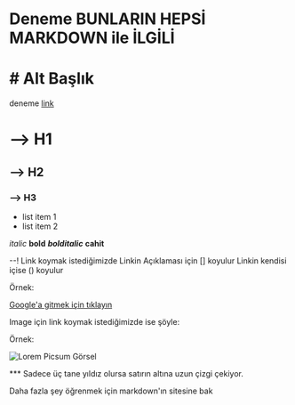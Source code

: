 # Deneme BUNLARIN HEPSİ MARKDOWN ile İLGİLİ
# # Alt Başlık
deneme
[link](http://google.com)
# --> H1
## --> H2
### --> H3
* list item 1
* list item 2

*italic* **bold** ***bolditalic***
**cahit** 

--!
Link koymak istediğimizde
Linkin Açıklaması için [] koyulur
Linkin kendisi içise () koyulur

Örnek:

[Google'a gitmek için tıklayın](https://google.com)

Image için link koymak istediğimizde ise şöyle:
![]()

Örnek:

![Lorem Picsum Görsel](https://picsum.photo/200/300)

*** Sadece üç tane yıldız olursa satırın altına uzun çizgi çekiyor.

Daha fazla şey öğrenmek için markdown'ın sitesine bak
